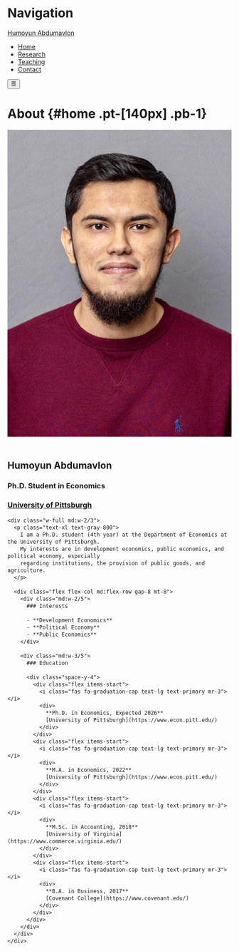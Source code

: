 # Navigation
<nav class="fixed top-0 left-0 right-0 z-50 bg-white shadow-md">
  <div class="flex justify-between items-center px-10 py-4 max-w-7xl mx-auto">
    <a href="#" class="text-gray-800 text-2xl hover:text-primary font-bold transition-colors">
      Humoyun Abdumavlon
    </a>
    <ul class="hidden md:flex space-x-8" id="nav-menu">
      <li><a href="#home" class="text-gray-800 hover:text-primary transition-colors">Home</a></li>
      <li><a href="#research" class="text-gray-800 hover:text-primary transition-colors">Research</a></li>
      <li><a href="#teaching" class="text-gray-800 hover:text-primary transition-colors">Teaching</a></li>
      <li><a href="#contact" class="text-gray-800 hover:text-primary transition-colors">Contact</a></li>
    </ul>
    <button class="md:hidden text-2xl" onclick="toggleMenu()">☰</button>
  </div>
</nav>

# About {#home .pt-[140px] .pb-1}

<div class="max-w-7xl mx-auto px-4">
  <div class="flex flex-col md:flex-row gap-8 items-start">
    <!-- Profile Picture -->
    <div class="w-full md:w-1/3">
      <img src="profile.jpg" alt="Profile Picture" class="w-[270px] h-[270px] rounded-full object-cover mx-auto" style="object-position: center -20px" />
      <div class="text-center mt-6">
        <h2 class="text-[1.75em] font-light text-black mb-2">Humoyun Abdumavlon</h2>
        <h3 class="text-xl font-light text-gray-600 mb-2">Ph.D. Student in Economics</h3>
        <h3 class="text-xl font-light mb-2">
          <a href="https://www.econ.pitt.edu/" class="text-primary hover:underline">University of Pittsburgh</a>
        </h3>
        <div class="flex justify-center items-center space-x-8">
          <a href="/uploads/cv.pdf" class="text-3xl text-primary transition-colors"><i class="ai ai-cv"></i></a>
          <a href="mailto:brunokomel@gmail.com" class="text-3xl text-primary transition-colors"><i class="fas fa-envelope"></i></a>
          <a href="https://github.com/brunokomel" class="text-3xl text-primary transition-colors"><i class="fab fa-github"></i></a>
          <a href="https://www.linkedin.com/in/brunokomel" class="text-3xl text-primary transition-colors"><i class="fab fa-linkedin"></i></a>
        </div>
      </div>
    </div>

    <div class="w-full md:w-2/3">
      <p class="text-xl text-gray-800">
        I am a Ph.D. student (4th year) at the Department of Economics at the University of Pittsburgh. 
        My interests are in development economics, public economics, and political economy, especially 
        regarding institutions, the provision of public goods, and agriculture.
      </p>

      <div class="flex flex-col md:flex-row gap-8 mt-8">
        <div class="md:w-2/5">
          ### Interests
          
          - **Development Economics**
          - **Political Economy**
          - **Public Economics**
        </div>

        <div class="md:w-3/5">
          ### Education
          
          <div class="space-y-4">
            <div class="flex items-start">
              <i class="fas fa-graduation-cap text-lg text-primary mr-3"></i>
              <div>
                **Ph.D. in Economics, Expected 2026**  
                [University of Pittsburgh](https://www.econ.pitt.edu/)
              </div>
            </div>
            <div class="flex items-start">
              <i class="fas fa-graduation-cap text-lg text-primary mr-3"></i>
              <div>
                **M.A. in Economics, 2022**  
                [University of Pittsburgh](https://www.econ.pitt.edu/)
              </div>
            </div>
            <div class="flex items-start">
              <i class="fas fa-graduation-cap text-lg text-primary mr-3"></i>
              <div>
                **M.Sc. in Accounting, 2018**  
                [University of Virginia](https://www.commerce.virginia.edu/)
              </div>
            </div>
            <div class="flex items-start">
              <i class="fas fa-graduation-cap text-lg text-primary mr-3"></i>
              <div>
                **B.A. in Business, 2017**  
                [Covenant College](https://www.covenant.edu/)
              </div>
            </div>
          </div>
        </div>
      </div>
    </div>
  </div>
</div>

<!-- Scripts and Styles -->
<script src="https://cdn.tailwindcss.com"></script>
<link rel="stylesheet" href="https://cdnjs.cloudflare.com/ajax/libs/font-awesome/6.4.2/css/all.min.css" />
<link rel="stylesheet" href="https://cdn.jsdelivr.net/gh/jpswalsh/academicons@1/css/academicons.min.css" />

<script>
tailwind.config = {
  theme: {
    extend: {
      colors: { primary: "#1565c0" },
      fontFamily: {
        sans: [
          "-apple-system", "BlinkMacSystemFont", "Segoe UI", "Roboto",
          "Oxygen", "Ubuntu", "Cantarell", "Open Sans", "Helvetica Neue",
          "sans-serif"
        ]
      }
    }
  }
};
</script>

<style>
html { scroll-behavior: smooth; }
</style>

<!-- Menu Toggle Script -->
<script>
function toggleMenu() {
  const mobileMenu = document.getElementById("mobile-menu");
  const isOpen = mobileMenu.style.transform === "translateY(0px)";
  mobileMenu.style.transform = isOpen ? "translateY(-100%)" : "translateY(0)";
}

document.querySelectorAll("#mobile-menu a").forEach((link) => {
  link.addEventListener("click", () => {
    const mobileMenu = document.getElementById("mobile-menu");
    mobileMenu.style.transform = "translateY(-100%)";
  });
});

// Navigation highlighting
const sections = document.querySelectorAll("section");
const navLinks = document.querySelectorAll(".nav-links a");

function highlightNavigation() {
  let currentSection = '';
  const scrollPosition = window.scrollY + window.innerHeight / 3;

  sections.forEach((section) => {
    const sectionTop = section.offsetTop;
    const sectionHeight = section.clientHeight;
    if (scrollPosition >= sectionTop && scrollPosition < sectionTop + sectionHeight) {
      currentSection = section.getAttribute("id");
    }
  });

  navLinks.forEach((link) => {
    const href = link.getAttribute("href").substring(1);
    if (href === currentSection) {
      link.classList.add("text-primary", "font-medium");
    } else {
      link.classList.remove("text-primary", "font-medium");
    }
  });
}

let isScrolling;
window.addEventListener("scroll", () => {
  window.clearTimeout(isScrolling);
  isScrolling = setTimeout(highlightNavigation, 50);
});

highlightNavigation();
setTimeout(highlightNavigation, 100);
</script>